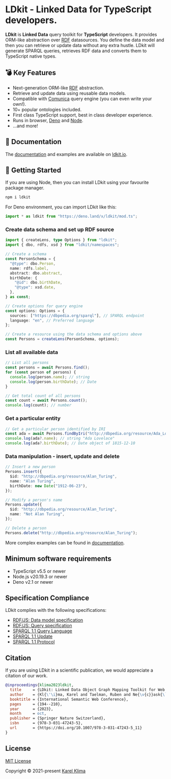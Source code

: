 # LDkit - Linked Data for TypeScript developers.

**LDkit** is **Linked Data** query toolkit for **TypeScript** developers. It
provides ORM-like abstraction over [RDF](https://www.w3.org/RDF/) datasources.
You define the data model and then you can retrieve or update data without any
extra hustle. LDkit will generate SPARQL queries, retrieves RDF data and
converts them to TypeScript native types.

## 💣 Key Features

- Next-generation ORM-like [RDF](https://www.w3.org/RDF/) abstraction.
- Retrieve and update data using reusable data models.
- Compatible with [Comunica](https://comunica.dev) query engine (you can even
  write your own!).
- 10+ popular ontologies included.
- First class TypeScript support, best in class developer experience.
- Runs in browser, [Deno](https://deno.land) and [Node](nodejs.org).
- ...and more!

## 📖 Documentation

The [documentation](https://ldkit.io/docs) and examples are available on
[ldkit.io](https://ldkit.io).

## 🚀 Getting Started

If you are using Node, then you can install LDkit using your favourite package
manager.

```bash
npm i ldkit
```

For Deno environment, you can import LDkit like this:

```ts
import * as ldkit from "https://deno.land/x/ldkit/mod.ts";
```

### Create data schema and set up RDF source

```ts
import { createLens, type Options } from "ldkit";
import { dbo, rdfs, xsd } from "ldkit/namespaces";

// Create a schema
const PersonSchema = {
  "@type": dbo.Person,
  name: rdfs.label,
  abstract: dbo.abstract,
  birthDate: {
    "@id": dbo.birthDate,
    "@type": xsd.date,
  },
} as const;

// Create options for query engine
const options: Options = {
  sources: ["https://dbpedia.org/sparql"], // SPARQL endpoint
  language: "en", // Preferred language
};

// Create a resource using the data schema and options above
const Persons = createLens(PersonSchema, options);
```

### List all available data

```ts
// List all persons
const persons = await Persons.find();
for (const person of persons) {
  console.log(person.name); // string
  console.log(person.birthDate); // Date
}

// Get total count of all persons
const count = await Persons.count();
console.log(count); // number
```

### Get a particular entity

```ts
// Get a particular person identified by IRI
const ada = await Persons.findByIri("http://dbpedia.org/resource/Ada_Lovelace");
console.log(ada?.name); // string "Ada Lovelace"
console.log(ada?.birthDate); // Date object of 1815-12-10
```

### Data manipulation - insert, update and delete

```ts
// Insert a new person
Persons.insert({
  $id: "http://dbpedia.org/resource/Alan_Turing",
  name: "Alan Turing",
  birthDate: new Date("1912-06-23"),
});

// Modify a person's name
Persons.update({
  $id: "http://dbpedia.org/resource/Alan_Turing",
  name: "Not Alan Turing",
});

// Delete a person
Persons.delete("http://dbpedia.org/resource/Alan_Turing");
```

More complex examples can be found in [documentation](https://ldkit.io/docs).

## Minimum software requirements

- TypeScript v5.5 or newer
- Node.js v20.19.3 or newer
- Deno v2.1 or newer

## Specification Compliance

LDkit complies with the following specifications:

- [RDF/JS: Data model specification](https://rdf.js.org/data-model-spec/)
- [RDF/JS: Query specification](https://rdf.js.org/query-spec/)
- [SPARQL 1.1 Query Language](https://www.w3.org/TR/sparql11-query/)
- [SPARQL 1.1 Update](https://www.w3.org/TR/2013/REC-sparql11-update-20130321/)
- [SPARQL 1.1 Protocol](https://www.w3.org/TR/2013/REC-sparql11-protocol-20130321/)

## Citation

If you are using LDkit in a scientific publication, we would appreciate a
citation of our work.

```bibtex
@inproceedings{klima2023ldkit,
  title     = {LDkit: Linked Data Object Graph Mapping Toolkit for Web Applications},
  author    = {Kl{\'\i}ma, Karel and Taelman, Ruben and Ne{\v{c}}ask{\`y}, Martin},
  booktitle = {International Semantic Web Conference},
  pages     = {194--210},
  year      = {2023},
  month     = oct,
  publisher = {Springer Nature Switzerland},
  isbn      = {978-3-031-47243-5},
  url       = {https://doi.org/10.1007/978-3-031-47243-5_11}
}
```

## License

[MIT License](./LICENSE.md)

Copyright © 2021-present [Karel Klima](https://karelklima.com)
